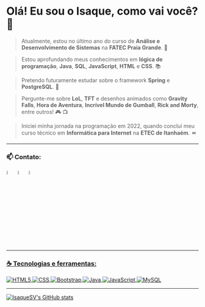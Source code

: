# Olá! Eu sou o Isaque, como vai você? 🤝

> Atualmente, estou no último ano do curso de **Análise e Desenvolvimento de Sistemas** na **FATEC Praia Grande**. 📖

> Estou aprofundando meus conhecimentos em **lógica de programação**, **Java**, **SQL**, **JavaScript**, **HTML** e **CSS**. 📚

> Pretendo futuramente estudar sobre o framework **Spring** e **PostgreSQL**. 📌

> Pergunte-me sobre **LoL**, **TFT** e desenhos animados como **Gravity Falls**, **Hora de Aventura**, **Incrível Mundo de Gumball**, **Rick and Morty**, entre outros! 🎮 📺

> Iniciei minha jornada na programação em 2022, quando concluí meu curso técnico em **Informática para Internet** na **ETEC de Itanhaém**. ⏪

---

### 📫 Contato:

[<img src="https://img.icons8.com/color/48/000000/linkedin.png" width="5%"/>](https://www.linkedin.com/in/isaque-venancio/)
[<img src="https://img.icons8.com/fluent/48/000000/instagram-new.png" width="5%"/>](https://www.instagram.com/isaque.s.venancio/)
<a href="mailto:isaque.s.venancio43@gmail.com"> <img src="https://img.icons8.com/fluent/48/000000/gmail.png" width="5%"/>

---

### ☕ Tecnologias e ferramentas:

<div style="display: inline_block">
    <img align="center" alt="HTML5" title="HTML5" src="https://img.shields.io/badge/HTML5-E34F26?style=for-the-badge&logo=html5&logoColor=white"/>
    <img align="center" alt="CSS" title="CSS" src="https://img.shields.io/badge/CSS3-1572B6?style=for-the-badge&logo=css3&logoColor=white"/>
    <img align="center" alt="Bootstrap" title="Bootstrap" src="https://img.shields.io/badge/Bootstrap-563D7C?style=for-the-badge&logo=bootstrap&logoColor=white"/>
    <img align="center" alt="Java" title="Java" src="https://img.shields.io/badge/Java-ED8B00?style=for-the-badge&logo=openjdk&logoColor=white"/>
    <img align="center" alt="JavaScript" title="JavaScript" src="https://img.shields.io/badge/JavaScript-323330?style=for-the-badge&logo=javascript&logoColor=F7DF1E"/>
    <img align="center" alt="MySQL" title="MySQL" src="https://img.shields.io/badge/MySQL-00000F?style=for-the-badge&logo=mysql&logoColor=white"/>
</div>

---

![IsaqueSV's GitHub stats](https://github-readme-stats.vercel.app/api?username=isaquesv&show_icons=true&theme=radical)
